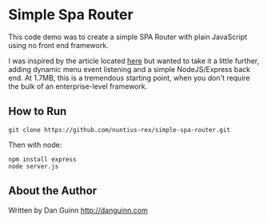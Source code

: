 # Simple Spa Router

This code demo was to create a simple SPA Router with plain JavaScript using no front end framework.

I was inspired by the article located [here](https://medium.com/altcampus/implementing-simple-spa-routing-using-vanilla-javascript-53abe399bf3c) but wanted to take it a little further, adding dynamic menu event listening and a simple NodeJS/Express back end. At 1.7MB, this is a tremendous starting point, when you don't require the bulk of an enterprise-level framework.

## How to Run

```
git clone https://github.com/nuntius-rex/simple-spa-router.git

```
Then with node:

```
npm install express
node server.js
```

## About the Author
Written by Dan Guinn
http://danguinn.com
